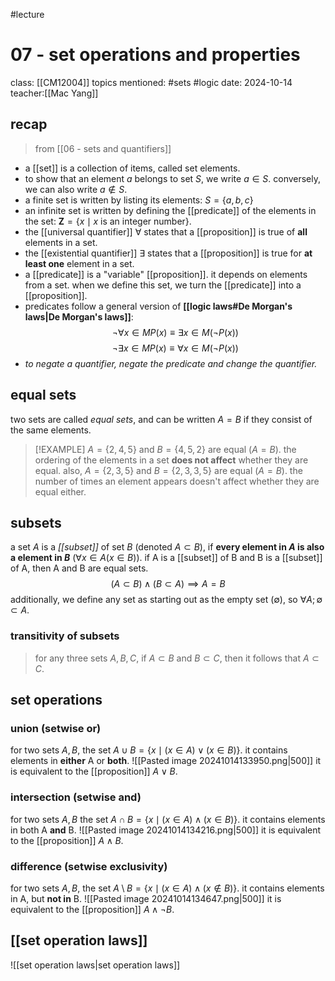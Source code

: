 #lecture 
# 07 - set operations and properties
class: [[CM12004]]
topics mentioned: #sets #logic 
date: 2024-10-14
teacher:[[Mac Yang]]

## recap
> from [[06 - sets and quantifiers]]
+ a [[set]] is a collection of items, called set elements.
+ to show that an element $a$ belongs to set $S$, we write $a\in S$. conversely, we can also write $a\notin S$.
+ a finite set is written by listing its elements: $S=\{a,b,c\}$
+ an infinite set is written by defining the [[predicate]] of the elements in the set: $\textbf{Z}=\{x\mid x\text{ is an integer number}\}$.
+ the [[universal quantifier]] $\forall$ states that a [[proposition]] is true of **all** elements in a set.
+ the [[existential quantifier]] $\exists$ states that a [[proposition]] is true for **at least one** element in a set.
+ a [[predicate]] is a "variable" [[proposition]]. it depends on elements from a set. when we define this set, we turn the [[predicate]] into a [[proposition]].
+ predicates follow a general version of **[[logic laws#De Morgan's laws|De Morgan's laws]]**:$$\lnot\forall x\in M P(x) \equiv \exists x\in M (\lnot P(x))$$ $$\lnot\exists x \in M P(x)\equiv \forall x \in M (\lnot P(x))$$
+ *to negate a quantifier, negate the predicate and change the quantifier.*
## equal sets
two sets are called *equal sets*, and can be written $A=B$ if they consist of the same elements.
> [!EXAMPLE]
> $A=\{2,4,5\}$ and $B=\{4,5,2\}$ are equal ($A=B$).
> the ordering of the elements in a set **does not affect** whether they are equal.
> also, $A=\{2,3,5\}$ and $B=\{2,3,3,5\}$ are equal ($A=B$).
> the number of times an element appears doesn't affect whether they are equal either.
## subsets
a set $A$ is a *[[subset]]* of set $B$ (denoted $A\subset B$), if **every element in $A$ is also a element in $B$** ($\forall x \in A (x \in B)$).
if A is a [[subset]] of B and B is a [[subset]] of A, then A and B are equal sets.
$$(A\subset B)\land (B\subset A)\implies A=B$$
additionally, we define any set as starting out as the empty set ($\emptyset$), so $\forall A;\emptyset\subset A$.
### transitivity of subsets
> for any three sets $A,B,C$, if $A\subset B$ and $B\subset C$, then it follows that $A\subset C$.
## set operations 
### union (setwise or)
for two sets $A,B$, the set $A\cup B=\{x\mid(x\in A)\lor(x\in B)\}$.
it contains elements in **either** A or **both**.
![[Pasted image 20241014133950.png|500]]
it is equivalent to the [[proposition]] $A\lor B$.
### intersection (setwise and)
for two sets $A,B$ the set $A\cap B=\{x\mid(x\in A)\land(x\in B)\}$.
it contains elements in both A **and** B.
![[Pasted image 20241014134216.png|500]]
it is equivalent to the [[proposition]] $A\land B$.
### difference (setwise exclusivity)
for two sets $A,B$, the set $A\setminus B=\{x\mid(x\in A)\land(x\notin B)\}$.
it contains elements in A, but **not in** B.
![[Pasted image 20241014134647.png|500]]
it is equivalent to the [[proposition]] $A\land\lnot B$.
## [[set operation laws]] 
![[set operation laws|set operation laws]]